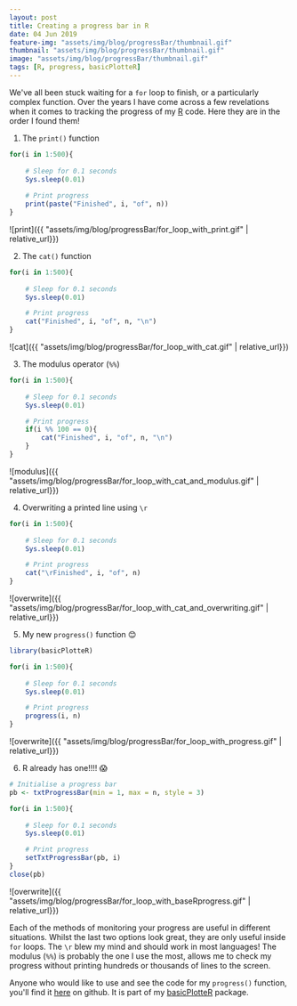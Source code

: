 ```yaml
---
layout: post
title: Creating a progress bar in R
date: 04 Jun 2019
feature-img: "assets/img/blog/progressBar/thumbnail.gif"
thumbnail: "assets/img/blog/progressBar/thumbnail.gif"
image: "assets/img/blog/progressBar/thumbnail.gif" 
tags: [R, progress, basicPlotteR]
---
```


We've all been stuck waiting for a `for` loop to finish, or a particularly complex function. Over the years I have come across a few revelations when it comes to tracking the progress of my <a href="https://www.r-project.org/">R</a> code. Here they are in the order I found them!

1. The `print()` function

```R
for(i in 1:500){
  
	# Sleep for 0.1 seconds
	Sys.sleep(0.01)
  
	# Print progress
	print(paste("Finished", i, "of", n))
}  
```
![print]({{ "assets/img/blog/progressBar/for_loop_with_print.gif" | relative_url}})

2. The `cat()` function

```R
for(i in 1:500){
 
	# Sleep for 0.1 seconds
	Sys.sleep(0.01)

	# Print progress
	cat("Finished", i, "of", n, "\n")
}
```
![cat]({{ "assets/img/blog/progressBar/for_loop_with_cat.gif" | relative_url}})

3. The modulus operator (`%%`)

```R
for(i in 1:500){
  
	# Sleep for 0.1 seconds
	Sys.sleep(0.01)

	# Print progress
	if(i %% 100 == 0){
		cat("Finished", i, "of", n, "\n")
	}
}
```
![modulus]({{ "assets/img/blog/progressBar/for_loop_with_cat_and_modulus.gif" | relative_url}}) 

4. Overwriting a printed line using `\r`

```R
for(i in 1:500){
  
	# Sleep for 0.1 seconds
	Sys.sleep(0.01)

	# Print progress
	cat("\rFinished", i, "of", n)
}
```
![overwrite]({{ "assets/img/blog/progressBar/for_loop_with_cat_and_overwriting.gif" | relative_url}}) 

5. My new `progress()` function 😊

```R
library(basicPlotteR)

for(i in 1:500){
  
	# Sleep for 0.1 seconds
	Sys.sleep(0.01)

	# Print progress
	progress(i, n)
}
```
![overwrite]({{ "assets/img/blog/progressBar/for_loop_with_progress.gif" | relative_url}}) 

6. R already has one!!!! 😱

```R
# Initialise a progress bar
pb <- txtProgressBar(min = 1, max = n, style = 3)

for(i in 1:500){
  
	# Sleep for 0.1 seconds
	Sys.sleep(0.01)

	# Print progress
	setTxtProgressBar(pb, i)
}
close(pb)
```
![overwrite]({{ "assets/img/blog/progressBar/for_loop_with_baseRprogress.gif" | relative_url}}) 

Each of the methods of monitoring your progress are useful in different situations. Whilst the last two options look great, they are only useful inside `for` loops. The `\r` blew my mind and should work in most languages! The modulus (`%%`) is probably the one I use the most, allows me to check my progress without printing hundreds or thousands of lines to the screen.

Anyone who would like to use and see the code for my `progress()` function, you'll find it [here](https://github.com/JosephCrispell/basicPlotteR/blob/master/R/progress.R) on github. It is part of my [basicPlotteR](https://github.com/JosephCrispell/basicPlotteR) package.

